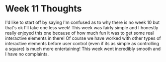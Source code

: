 # Week 11 Thoughts

I'd like to start off by saying I'm confused as to why there is no week 10 but that's ok I'll take one less week! This week was fairly simple and I honestly really enjoyed this one because of how much fun it was to get some real interactive elements in there! Of course we have worked with other types of interactive elements before user control (even if its as simple as controlling a square) is much more entertaining! This week went incredibly smooth and I have no complaints.
